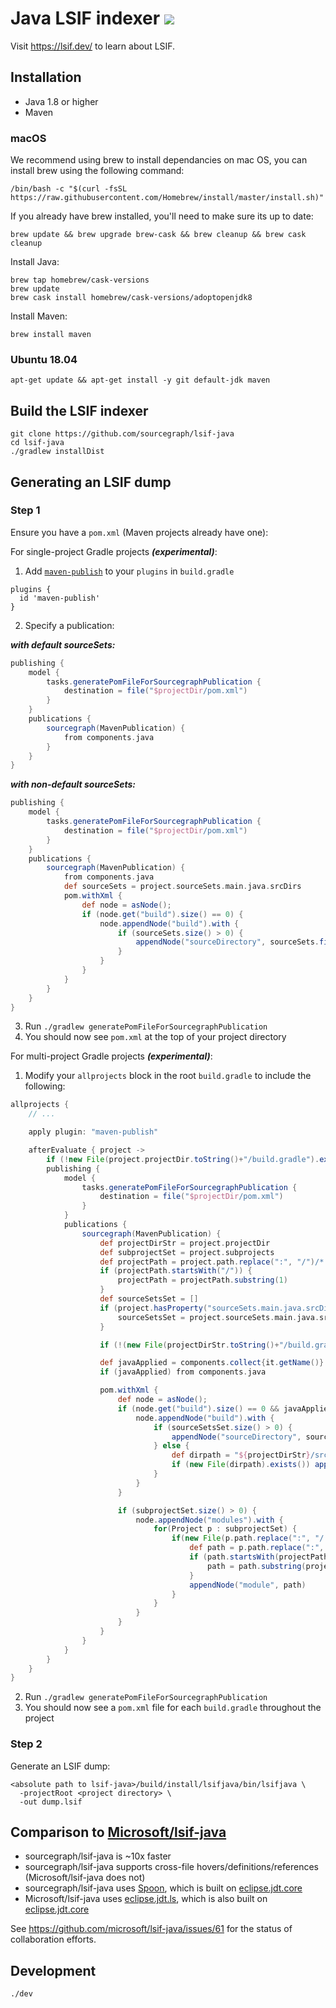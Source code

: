 # Java LSIF indexer ![](https://img.shields.io/badge/status-development-yellow?style=flat)

Visit https://lsif.dev/ to learn about LSIF.

## Installation

- Java 1.8 or higher
- Maven

### macOS ###

We recommend using brew to install dependancies on mac OS, you can install brew using the following command:
```
/bin/bash -c "$(curl -fsSL https://raw.githubusercontent.com/Homebrew/install/master/install.sh)"
```

If you already have brew installed, you'll need to make sure its up to date: 
```
brew update && brew upgrade brew-cask && brew cleanup && brew cask cleanup
```

Install Java:
```
brew tap homebrew/cask-versions
brew update
brew cask install homebrew/cask-versions/adoptopenjdk8
```

Install Maven:
```
brew install maven
```

### Ubuntu 18.04 ###

```
apt-get update && apt-get install -y git default-jdk maven
```

## Build the LSIF indexer

```
git clone https://github.com/sourcegraph/lsif-java
cd lsif-java
./gradlew installDist
```

## Generating an LSIF dump

### **Step 1**

Ensure you have a `pom.xml` (Maven projects already have one):

For single-project Gradle projects **_(experimental)_**:

1. Add [`maven-publish`](https://docs.gradle.org/current/userguide/publishing_maven.html) to your `plugins` in `build.gradle`
```
plugins {
  id 'maven-publish'
}
```
2. Specify a publication:

**_with default sourceSets:_**

```groovy
publishing {
    model {
        tasks.generatePomFileForSourcegraphPublication {
            destination = file("$projectDir/pom.xml")
        }
    }
    publications {
        sourcegraph(MavenPublication) {
            from components.java
        }
    }
}
```

**_with non-default sourceSets:_**

```groovy
publishing {
    model {
        tasks.generatePomFileForSourcegraphPublication {
            destination = file("$projectDir/pom.xml")
        }
    }
    publications {
        sourcegraph(MavenPublication) {
            from components.java
            def sourceSets = project.sourceSets.main.java.srcDirs
            pom.withXml {
                def node = asNode();
                if (node.get("build").size() == 0) {
                    node.appendNode("build").with {
                        if (sourceSets.size() > 0) {
                            appendNode("sourceDirectory", sourceSets.first())
                        }
                    }
                }
            }
        }
    }
}
```

3. Run `./gradlew generatePomFileForSourcegraphPublication`
4. You should now see `pom.xml` at the top of your project directory

For multi-project Gradle projects **_(experimental)_**:

1. Modify your `allprojects` block in the root `build.gradle` to include the following:

```groovy
allprojects {
    // ...

    apply plugin: "maven-publish"

    afterEvaluate { project ->
        if (!new File(project.projectDir.toString()+"/build.gradle").exists()) return
        publishing {
            model {
                tasks.generatePomFileForSourcegraphPublication {
                    destination = file("$projectDir/pom.xml")
                }
            }
            publications {
                sourcegraph(MavenPublication) {
                    def projectDirStr = project.projectDir
                    def subprojectSet = project.subprojects
                    def projectPath = project.path.replace(":", "/")/* .substring(1) */
                    if (projectPath.startsWith("/")) {
                        projectPath = projectPath.substring(1)
                    }
                    def sourceSetsSet = []
                    if (project.hasProperty("sourceSets.main.java.srcDirs")) {
                        sourceSetsSet = project.sourceSets.main.java.srcDirs
                    }

                    if (!(new File(projectDirStr.toString()+"/build.gradle").exists())) return

                    def javaApplied = components.collect{it.getName()}.contains("java")
                    if (javaApplied) from components.java

                    pom.withXml {
                        def node = asNode();
                        if (node.get("build").size() == 0 && javaApplied) {
                            node.appendNode("build").with {
                                if (sourceSetsSet.size() > 0) {
                                    appendNode("sourceDirectory", sourceSetsSet.first())
                                } else {
                                    def dirpath = "${projectDirStr}/src/main/java"
                                    if (new File(dirpath).exists()) appendNode("sourceDirectory", dirpath)
                                }
                            }
                        }

                        if (subprojectSet.size() > 0) {
                            node.appendNode("modules").with {
                                for(Project p : subprojectSet) {
                                    if(new File(p.path.replace(":", "/./").substring(1)+"/build.gradle").exists()) {
                                        def path = p.path.replace(":", "/").substring(1)
                                        if (path.startsWith(projectPath) && projectPath != "") {
                                            path = path.substring(projectPath.length()+1)
                                        }
                                        appendNode("module", path)
                                    }
                                }
                            }
                        }
                    }
                }
            }
        }
    }
}
```

2. Run `./gradlew generatePomFileForSourcegraphPublication`
3. You should now see a `pom.xml` file for each `build.gradle` throughout the project

### **Step 2**
Generate an LSIF dump:

```
<absolute path to lsif-java>/build/install/lsifjava/bin/lsifjava \
  -projectRoot <project directory> \
  -out dump.lsif
```

## Comparison to [Microsoft/lsif-java](https://github.com/Microsoft/lsif-java)

- sourcegraph/lsif-java is ~10x faster
- sourcegraph/lsif-java supports cross-file hovers/definitions/references (Microsoft/lsif-java does not)
- sourcegraph/lsif-java uses [Spoon](https://github.com/INRIA/spoon), which is built on [eclipse.jdt.core](https://github.com/eclipse/eclipse.jdt.core)
- Microsoft/lsif-java uses [eclipse.jdt.ls](https://github.com/eclipse/eclipse.jdt.ls), which is also built on [eclipse.jdt.core](https://github.com/eclipse/eclipse.jdt.core)

See https://github.com/microsoft/lsif-java/issues/61 for the status of collaboration efforts.

## Development

```
./dev
```
